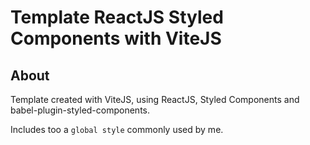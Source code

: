 # Template ReactJS Styled Components with ViteJS

## About

Template created with ViteJS, using ReactJS, Styled Components and babel-plugin-styled-components.

Includes too a `global style` commonly used by me.

